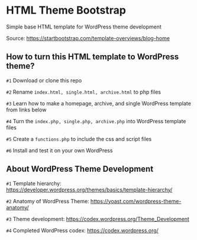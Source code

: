 # HTML Theme Bootstrap

Simple base HTML template for WordPress theme development

Source: https://startbootstrap.com/template-overviews/blog-home

## How to turn this HTML template to WordPress theme?

`#1` Download or clone this repo

`#2` Rename `index.html, single.html, archive.html` to php files

`#3` Learn how to make a homepage, archive, and single WordPress template from links below

`#4` Turn the `index.php, single.php, archive.php` into WordPress template files

`#5` Create a `functions.php` to include the css and script files

`#6` Install and test it on your own WordPress


## About WordPress Theme Development

`#1` Template hierarchy: https://developer.wordpress.org/themes/basics/template-hierarchy/

`#2` Anatomy of WordPress Theme: https://yoast.com/wordpress-theme-anatomy/

`#3` Theme development: https://codex.wordpress.org/Theme_Development

`#4` Completed WordPress codex: https://codex.wordpress.org/